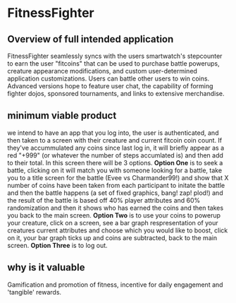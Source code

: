 # FitnessFighter

## Overview of full intended application
FitnessFighter seamlessly syncs with the users smartwatch's stepcounter to earn the user "fitcoins" that can be used to purchase battle powerups, creature appearance modifications, and custom user-determined application customizations. Users can battle other users to win coins. Advanced versions hope to feature user chat, the capability of forming fighter dojos, sponsored tournaments, and links to extensive merchandise.

## minimum viable product
we intend to have an app that you log into, the user is authenticated, and then taken to a screen with their creature and current fitcoin coin count. If they've accummulated any coins since last log in, it will briefly appear as a red "+999" (or whatever the number of steps accumlated is) and then add to their total. In this screen there will be 3 options. **Option One** is to seek a battle, clicking on it will match you with someone looking for a battle, take you to a title screen for the battle (Evee vs Charmander99!) and show that X number of coins have been taken from each participant to initate the battle and then the battle happens (a set of fixed graphics, bang! zap! plod!) and the result of the battle is based off 40% player attributes and 60% randomization and then it shows who has earned the coins and then takes you back to the main screen. **Option Two** is to use your coins to powerup your creature, click on a screen, see a bar graph respresentation of your creatures current attributes and choose which you would like to boost, click on it, your bar graph ticks up and coins are subtracted, back to the main screen. **Option Three** is to log out.

## why is it valuable
Gamification and promotion of fitness, incentive for daily engagement and 'tangible' rewards.